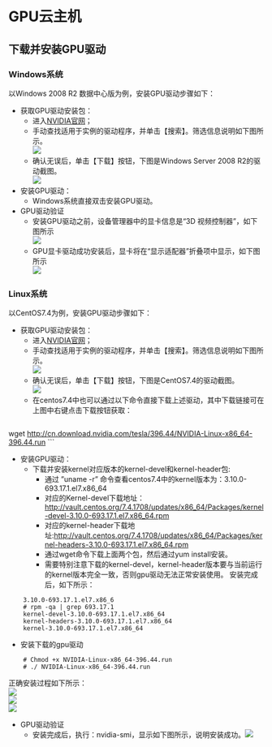 # GPU云主机


## 下载并安装GPU驱动

### Windows系统

以Windows 2008 R2 数据中心版为例，安装GPU驱动步骤如下：

* 获取GPU驱动安装包：
	* 进入[NVIDIA官网](https://www.nvidia.com/Download/Find.aspx)；
	* 手动查找适用于实例的驱动程序，并单击【搜索】。筛选信息说明如下图所示。<br>![](../../../../../image/vm/GPUdriver1.png)
	* 确认无误后，单击【下载】按钮，下图是Windows Server 2008 R2的驱动截图。<br>![](../../../../../image/vm/GPUdriver2.png)
* 安装GPU驱动：
	* Windows系统直接双击安装GPU驱动。
* GPU驱动验证
	* 安装GPU驱动之前，设备管理器中的显卡信息是“3D 视频控制器”，如下图所示<br>![](../../../../../image/vm/GPUdriver3.png)
	* GPU显卡驱动成功安装后，显卡将在“显示适配器”折叠项中显示，如下图所示<br>![](../../../../../image/vm/GPUdriver4.png)

### Linux系统

以CentOS7.4为例，安装GPU驱动步骤如下：

* 获取GPU驱动安装包：
	* 进入[NVIDIA官网](https://www.nvidia.com/Download/Find.aspx)；
	* 手动查找适用于实例的驱动程序，并单击【搜索】。筛选信息说明如下图所示。<br>![](../../../../../image/vm/GPUdriver5.png)
	* 确认无误后，单击【下载】按钮，下图是CentOS7.4的驱动截图。<br>![](../../../../../image/vm/GPUdriver6.png)
	* 在centos7.4中也可以通过以下命令直接下载上述驱动，其中下载链接可在上图中右键点击下载按钮获取：
	```
wget http://cn.download.nvidia.com/tesla/396.44/NVIDIA-Linux-x86_64-396.44.run
	```
	
* 安装GPU驱动：
	* 下载并安装kernel对应版本的kernel-devel和kernel-header包:
		* 通过 ”uname -r” 命令查看centos7.4中的kernel版本为：3.10.0-693.17.1.el7.x86_64
		* 对应的Kernel-devel下载地址：http://vault.centos.org/7.4.1708/updates/x86_64/Packages/kernel-devel-3.10.0-693.17.1.el7.x86_64.rpm
		* 对应的kernel-header下载地址:http://vault.centos.org/7.4.1708/updates/x86_64/Packages/kernel-headers-3.10.0-693.17.1.el7.x86_64.rpm
		* 通过wget命令下载上面两个包，然后通过yum install安装。
		* 需要特别注意下载的kernel-devel，kernel-header版本要与当前运行的kernel版本完全一致，否则gpu驱动无法正常安装使用。
安装完成后，如下所示：

```	# uname –r
	3.10.0-693.17.1.el7.x86_6
	# rpm -qa | grep 693.17.1
	kernel-devel-3.10.0-693.17.1.el7.x86_64
	kernel-headers-3.10.0-693.17.1.el7.x86_64
	kernel-3.10.0-693.17.1.el7.x86_64 
```

* 安装下载的gpu驱动

``` 
	# Chmod +x NVIDIA-Linux-x86_64-396.44.run
	# ./ NVIDIA-Linux-x86_64-396.44.run
```
正确安装过程如下所示：<br>![](../../../../../image/vm/GPUdriver7.png)<br>![](../../../../../image/vm/GPUdriver8.png)<br>![](../../../../../image/vm/GPUdriver9.png)<br>
* GPU驱动验证
	* 安装完成后，执行：nvidia-smi，显示如下图所示，说明安装成功。![](../../../../../image/vm/GPUdriver10.png)
	
